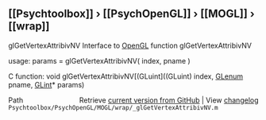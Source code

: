 ## [[Psychtoolbox]] &#8250; [[PsychOpenGL]] &#8250; [[MOGL]] &#8250; [[wrap]]

glGetVertexAttribivNV  Interface to [OpenGL](OpenGL) function glGetVertexAttribivNV  
  
usage:  params = glGetVertexAttribivNV( index, pname )  
  
C function:  void glGetVertexAttribivNV[(GLuint]((GLuint) index, [GLenum](GLenum) pname, [GLint](GLint)\* params)  




<div class="code_header" style="text-align:right;">
  <span style="float:left;">Path&nbsp;&nbsp;</span> <span class="counter">Retrieve <a href=
  "https://raw.github.com/Psychtoolbox-3/Psychtoolbox-3/beta/Psychtoolbox/PsychOpenGL/MOGL/wrap/_glGetVertexAttribivNV.m">current version from GitHub</a> | View <a href=
  "https://github.com/Psychtoolbox-3/Psychtoolbox-3/commits/beta/Psychtoolbox/PsychOpenGL/MOGL/wrap/_glGetVertexAttribivNV.m">changelog</a></span>
</div>
<div class="code">
  <code>Psychtoolbox/PsychOpenGL/MOGL/wrap/_glGetVertexAttribivNV.m</code>
</div>

